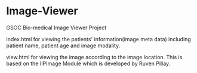 Image-Viewer
============

GSOC Bio-medical Image Viewer Project

index.html for viewing the patients' information(image meta data) including patient name, patient age and image modality.

view.html for viewing the image according to the image location. This is based on the IIPImage Module which is developed by Ruven Pillay.